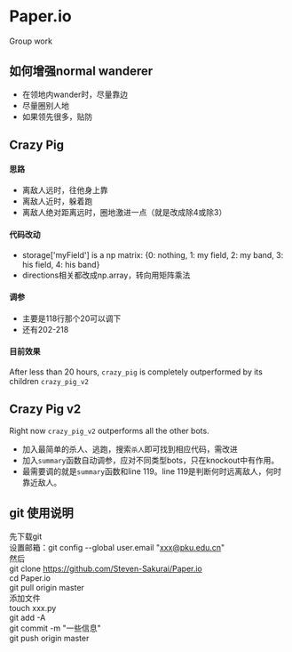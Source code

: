 # Paper.io
Group work

## 如何增强normal wanderer  
- 在领地内wander时，尽量靠边    
- 尽量圈别人地  
- 如果领先很多，贴防

## Crazy Pig      
#### 思路    
- 离敌人远时，往他身上靠    
- 离敌人近时，躲着跑    
- 离敌人绝对距离远时，圈地激进一点（就是改成除4或除3） 
 
#### 代码改动  
- storage['myField'] is a np matrix: {0: nothing, 1: my field, 2: my band, 3: his field, 4: his band}  
- directions相关都改成np.array，转向用矩阵乘法    

#### 调参  
- 主要是118行那个20可以调下  
- 还有202-218  

#### 目前效果
After less than 20 hours, `crazy_pig` is completely outperformed by its children `crazy_pig_v2`

## Crazy Pig v2
Right now `crazy_pig_v2` outperforms all the other bots.   
 
- 加入最简单的杀人、逃跑，搜索`杀人`即可找到相应代码，需改进  
- 加入`summary`函数自动调参，应对不同类型bots，只在knockout中有作用。  
- 最需要调的就是`summary`函数和line 119。line 119是判断何时远离敌人，何时靠近敌人。

## git 使用说明  
先下载git  
设置邮箱：git config --global user.email "xxx@pku.edu.cn"  
然后  
git clone https://github.com/Steven-Sakurai/Paper.io  
cd Paper.io  
git pull origin master  
添加文件  
touch xxx.py  
git add -A  
git commit -m "一些信息"  
git push origin master  
